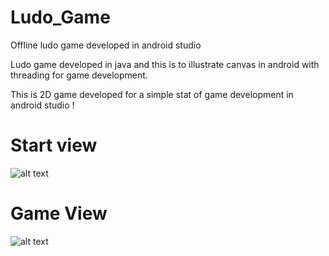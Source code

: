 # Ludo_Game

Offline ludo game developed in android studio

Ludo game developed in java and this is to illustrate canvas in android with threading for game development.

This is 2D game developed for a simple stat of game development in android studio !

# Start view

![alt text](https://github.com/sudhanshuGt/ludo_game/blob/master/app/src/main/res/drawable/ludostart.jpg?raw=true)

# Game View
![alt text](https://github.com/sudhanshuGt/ludo_game/blob/master/app/src/main/res/drawable/ludoactivity.jpg?raw=true)

